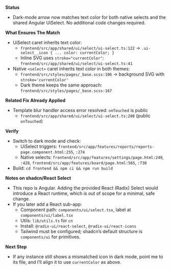 **Status**
- Dark-mode arrow now matches text color for both native selects and the shared Angular UiSelect. No additional code changes required.

**What Ensures The Match**
- UiSelect caret inherits text color:
  - `frontend/src/app/shared/ui/select/ui-select.ts:122` → `.ui-select__icon { ... color: currentColor; }`
  - Inline SVG uses `stroke="currentColor"`: `frontend/src/app/shared/ui/select/ui-select.ts:41`
- Native `<select>` caret inherits text color in both themes:
  - `frontend/src/styles/pages/_base.scss:106` → background SVG with `stroke='currentColor'`
  - Dark theme keeps the same approach: `frontend/src/styles/pages/_base.scss:167`

**Related Fix Already Applied**
- Template blur handler access error resolved: `onTouched` is public
  - `frontend/src/app/shared/ui/select/ui-select.ts:208` (public `onTouched`)

**Verify**
- Switch to dark mode and check:
  - UiSelect triggers: `frontend/src/app/features/reports/reports-page.component.html:255`, `:274`
  - Native selects: `frontend/src/app/features/settings/page.html:249`, `:428`, `frontend/src/app/features/board/page.html:565`, `:730`
- Build: `cd frontend && npm ci && npm run build`

**Notes on shadcn/React Select**
- This repo is Angular. Adding the provided React (Radix) Select would introduce a React runtime, which is out of scope for a minimal, safe change.
- If you later add a React sub-app:
  - Component path: `components/ui/select.tsx`, label at `components/ui/label.tsx`
  - Utils: `lib/utils.ts` for `cn`
  - Install: `@radix-ui/react-select`, `@radix-ui/react-icons`
  - Tailwind must be configured; shadcn’s default structure is `components/ui` for primitives.

**Next Step**
- If any instance still shows a mismatched icon in dark mode, point me to its file, and I’ll align it to use `currentColor` as above.
